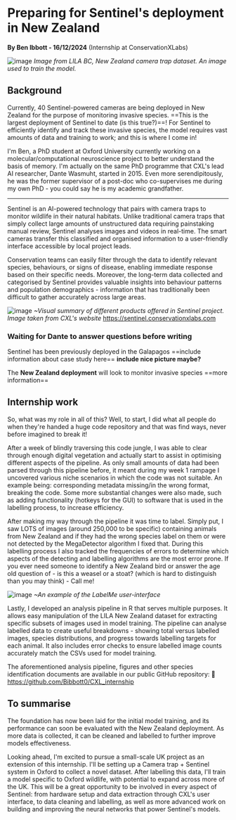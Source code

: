 # Preparing for Sentinel's deployment in New Zealand

**By Ben Ibbott - 16/12/2024**
(Internship at ConservationXLabs)

![image](https://github.com/user-attachments/assets/39733f72-1050-4e9d-b896-4a66ee26ff80)
*Image from LILA BC, New Zealand camera trap dataset. An image used to train the model.*

## Background
Currently, 40 Sentinel-powered cameras are being deployed in New Zealand for the purpose of monitoring invasive species. ==This is the largest deployment of Sentinel to date (is this true?)==! For Sentinel to efficiently identify and track these invasive species, the model requires vast amounts of data and training to work; and this is where I come in!

I'm Ben, a PhD student at Oxford University currently working on a molecular/computational neuroscience project to better understand the basis of memory. I'm actually on the same PhD programme that CXL's lead AI researcher, Dante Wasmuht, started in 2015. Even more serendipitously, he was the former supervisor of a post-doc who co-supervises me during my own PhD - you could say he is my academic grandfather.

---

Sentinel is an AI-powered technology that pairs with camera traps to monitor wildlife in their natural habitats. Unlike traditional camera traps that simply collect large amounts of unstructured data requiring painstaking manual review, Sentinel analyses images and videos in real-time. The smart cameras transfer this classified and organised information to a user-friendly interface accessible by local project leads.

Conservation teams can easily filter through the data to identify relevant species, behaviours, or signs of disease, enabling immediate response based on their specific needs. Moreover, the long-term data collected and categorised by Sentinel provides valuable insights into behaviour patterns and population demographics - information that has traditionally been difficult to gather accurately across large areas.

![image](https://github.com/user-attachments/assets/e57287cc-aa18-472c-9f05-b7f855362d18)
*~Visual summary of different products offered in Sentinel project. Image taken from CXL's website*
	https://sentinel.conservationxlabs.com

### Waiting for Dante to answer questions before writing 
Sentinel has been previously deployed in the Galapagos 
==include information about case study here==
**include nice picture maybe?**

The **New Zealand deployment** will look to monitor invasive species 
==more information==

## Internship work
So, what was my role in all of this? Well, to start, I did what all people do when they're handed a huge code repository and that was find ways, never before imagined to break it! 

After a week of blindly traversing this code jungle, I was able to clear through enough digital vegetation and actually start to assist in optimising different aspects of the pipeline. As only small amounts of data had been parsed through this pipeline before, it meant during my week 1 rampage I uncovered various niche scenarios in which the code was not suitable. An example being: corresponding metadata missing/in the wrong format, breaking the code. Some more substantial changes were also made, such as adding functionality (hotkeys for the GUI) to software that is used in the labelling process, to increase efficiency.

After making my way through the pipeline it was time to label. Simply put, I saw LOTS  of images (around 250,000 to be specific) containing animals from New Zealand and if they had the wrong species label on them or were not detected by the MegaDetector algorithm I fixed that. During this labelling process I also tracked the frequencies of errors to determine which aspects of the detecting and labelling algorithms are the most error prone.
If you ever need someone to identify a New Zealand bird or answer the age old question of - is this a weasel or a stoat? (which is hard to distinguish than you may think) - Call me!

![image](https://github.com/user-attachments/assets/14003ea1-4a29-4b3d-bd49-3ad3dcb8a69a)
*~An example of the LabelMe user-interface*

Lastly, I developed an analysis pipeline in R that serves multiple purposes. It allows easy manipulation of the LILA New Zealand dataset for extracting specific subsets of images used in model training. The pipeline can analyse labelled data to create useful breakdowns - showing total versus labelled images, species distributions, and progress towards labelling targets for each animal. It also includes error checks to ensure labelled image counts accurately match the CSVs used for model training.

The aforementioned analysis pipeline, figures and other species identification documents are available in our public GitHub repository: 🔗 https://github.com/Bibbott0/CXL_internship

## To summarise
The foundation has now been laid for the initial model training, and its performance can soon be evaluated with the New Zealand deployment. As more data is collected, it can be cleaned and labelled to further improve models effectiveness.

Looking ahead, I'm excited to pursue a small-scale UK project as an extension of this internship. I'll be setting up a Camera trap + Sentinel system in Oxford to collect a novel dataset. After labelling this data, I'll train a model specific to Oxford wildlife, with potential to expand across more of the UK. This will be a great opportunity to be involved in every aspect of Sentinel: from hardware setup and data extraction through CXL's user interface, to data cleaning and labelling, as well as more advanced work on building and improving the neural networks that power Sentinel's models.
